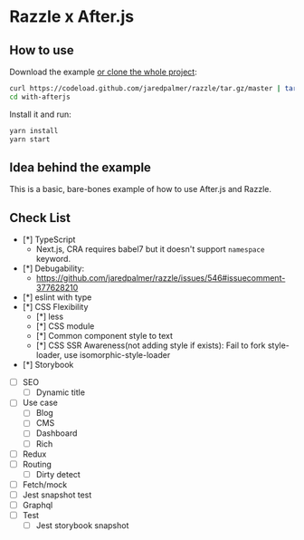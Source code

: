 # Razzle x After.js

## How to use

Download the example [or clone the whole project](https://github.com/jaredpalmer/razzle.git):

```bash
curl https://codeload.github.com/jaredpalmer/razzle/tar.gz/master | tar -xz --strip=2 razzle-master/examples/with-afterjs
cd with-afterjs
```

Install it and run:

```bash
yarn install
yarn start
```

## Idea behind the example

This is a basic, bare-bones example of how to use After.js and Razzle.

## Check List

* [*] TypeScript
  * Next.js, CRA requires babel7 but it doesn't support `namespace` keyword.
* [*] Debugability:
  * <https://github.com/jaredpalmer/razzle/issues/546#issuecomment-377628210>
* [*] eslint with type
* [*] CSS Flexibility
  * [*] less
  * [*] CSS module
  * [*] Common component style to text
  * [*] CSS SSR Awareness(not adding style if exists): Fail to fork style-loader, use isomorphic-style-loader
* [*] Storybook
* [ ] SEO
  * [ ] Dynamic title
* [ ] Use case
  * [ ] Blog
  * [ ] CMS
  * [ ] Dashboard
  * [ ] Rich
* [ ] Redux
* [ ] Routing
  * [ ] Dirty detect
* [ ] Fetch/mock
* [ ] Jest snapshot test
* [ ] Graphql
* [ ] Test
  * [ ] Jest storybook snapshot
